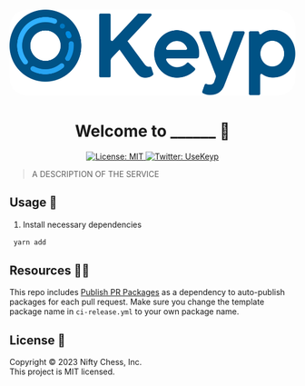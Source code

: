 <h1 align="center"><img width="600" style="border-radius: 30px;" src="https://raw.githubusercontent.com/UseKeyp/.github/main/Keyp-Logo-Color.svg"/></h1>
<h1 align="center">Welcome to ______ 👋</h1>
<p align="center">
  <a href="#" target="_blank">
    <img alt="License: MIT" src="https://img.shields.io/badge/License-MIT-blue.svg" />
  </a>
  <a href="https://twitter.com/UseKeyp" target="_blank">
    <img alt="Twitter: UseKeyp" src="https://img.shields.io/twitter/follow/UseKeyp.svg?style=social" />
  </a>
</p>

> A DESCRIPTION OF THE SERVICE

## Usage 📖

1. Install necessary dependencies

```bash
 yarn add
```

## Resources 🧑‍💻
This repo includes [Publish PR Packages](https://github.com/marketplace/actions/publish-pr-packages) as a dependency to auto-publish packages
for each pull request. Make sure you change the template package name in `ci-release.yml` to your own package name.

## License 📝

Copyright © 2023 Nifty Chess, Inc.<br />
This project is MIT licensed.

[sponsor-keyp]: https://UseKeyp.com

